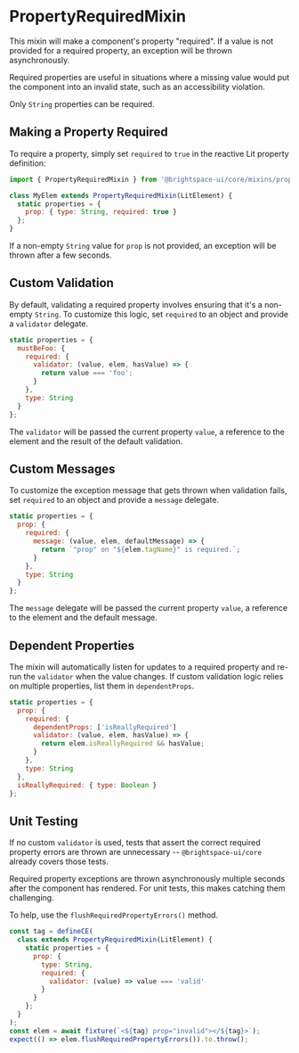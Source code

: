 # PropertyRequiredMixin

This mixin will make a component's property "required". If a value is not provided for a required property, an exception will be thrown asynchronously.

Required properties are useful in situations where a missing value would put the component into an invalid state, such as an accessibility violation.

Only `String` properties can be required.

## Making a Property Required

To require a property, simply set `required` to `true` in the reactive Lit property definition:

```javascript
import { PropertyRequiredMixin } from '@brightspace-ui/core/mixins/property-required/property-required-mixin.js';

class MyElem extends PropertyRequiredMixin(LitElement) {
  static properties = {
    prop: { type: String, required: true }
  };
}
```

If a non-empty `String` value for `prop` is not provided, an exception will be thrown after a few seconds.

## Custom Validation

By default, validating a required property involves ensuring that it's a non-empty `String`. To customize this logic, set `required` to an object and provide a `validator` delegate.

```javascript
static properties = {
  mustBeFoo: {
    required: {
      validator: (value, elem, hasValue) => {
        return value === 'foo';
      }
    },
    type: String
  }
};
```

The `validator` will be passed the current property `value`, a reference to the element and the result of the default validation.

## Custom Messages

To customize the exception message that gets thrown when validation fails, set `required` to an object and provide a `message` delegate.

```javascript
static properties = {
  prop: {
    required: {
      message: (value, elem, defaultMessage) => {
        return `"prop" on "${elem.tagName}" is required.`;
      }
    },
    type: String
  }
};
```

The `message` delegate will be passed the current property `value`, a reference to the element and the default message.

## Dependent Properties

The mixin will automatically listen for updates to a required property and re-run the `validator` when the value changes. If custom validation logic relies on multiple properties, list them in `dependentProps`.

```javascript
static properties = {
  prop: {
    required: {
      dependentProps: ['isReallyRequired']
      validator: (value, elem, hasValue) => {
        return elem.isReallyRequired && hasValue;
      }
    },
    type: String
  },
  isReallyRequired: { type: Boolean }
};
```

## Unit Testing

If no custom `validator` is used, tests that assert the correct required property errors are thrown are unnecessary -- `@brightspace-ui/core` already covers those tests.

Required property exceptions are thrown asynchronously multiple seconds after the component has rendered. For unit tests, this makes catching them challenging.

To help, use the `flushRequiredPropertyErrors()` method.

```javascript
const tag = defineCE(
  class extends PropertyRequiredMixin(LitElement) {
    static properties = {
      prop: {
        type: String,
        required: {
          validator: (value) => value === 'valid'
        }
      }
    };
  }
);
const elem = await fixture(`<${tag} prop="invalid"></${tag}>`);
expect(() => elem.flushRequiredPropertyErrors()).to.throw();
```
